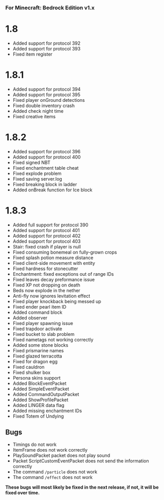 ### For Minecraft: Bedrock Edition v1.x

# 1.8
* Added support for protocol 392
* Added support for protocol 393
* Fixed item register

# 1.8.1
* Added support for protocol 394
* Added support for protocol 395
* Fixed player onGround detections
* Fixed double inventory crash
* Added check night time
* Fixed creative items

# 1.8.2
* Added support for protocol 396
* Added support for protocol 400
* Fixed signed NBT
* Fixed enchantment table cheat
* Fixed explode problem
* Fixed saving server.log
* Fixed breaking block in ladder
* Added onBreak function for Ice block

# 1.8.3
* Added full support for protocol 390
* Added support for protocol 401
* Added support for protocol 402
* Added support for protocol 403
* Stair: fixed crash if player is null
* Fixed consuming bonemeal on fully-grown crops
* Fixed splash potion measure distance
* Fixed client-side movement with entity
* Fixed hardness for stonecutter
* Enchantment: fixed exceptions out of range IDs
* Fixed leaves decay preformance issue
* Fixed XP not dropping on death
* Beds now explode in the nether
* Anti-fly now ignores levitation effect
* Fixed player knockback being messed up
* Fixed ender pearl item ID
* Added command block
* Added observer
* Fixed player spawning issue
* Fixed trapdoor activate
* Fixed bucket to slab problem
* Fixed nametags not working correctly
* Added some stone blocks
* Fixed prismarine names
* Fixed glazed terracotta
* Fixed for dragon egg
* Fixed cauldron
* Fixed shulker box
* Persona skins support
* Added BlockEventPacket
* Added SimpleEventPacket
* Added CommandOutputPacket
* Added ShowProfilePacket
* Added LINGER data flag
* Added missing enchantment IDs
* Fixed Totem of Undying

## Bugs
* Timings do not work
* ItemFrame does not work correctly
* PlaySoundPacket packet does not play sound
* Packet ScriptCustomEventPacket does not send the information correctly
* The command `/particle` does not work
* The command `/effect` does not work

**These bugs will most likely be fixed in the next release, if not, it will be fixed over time.**
